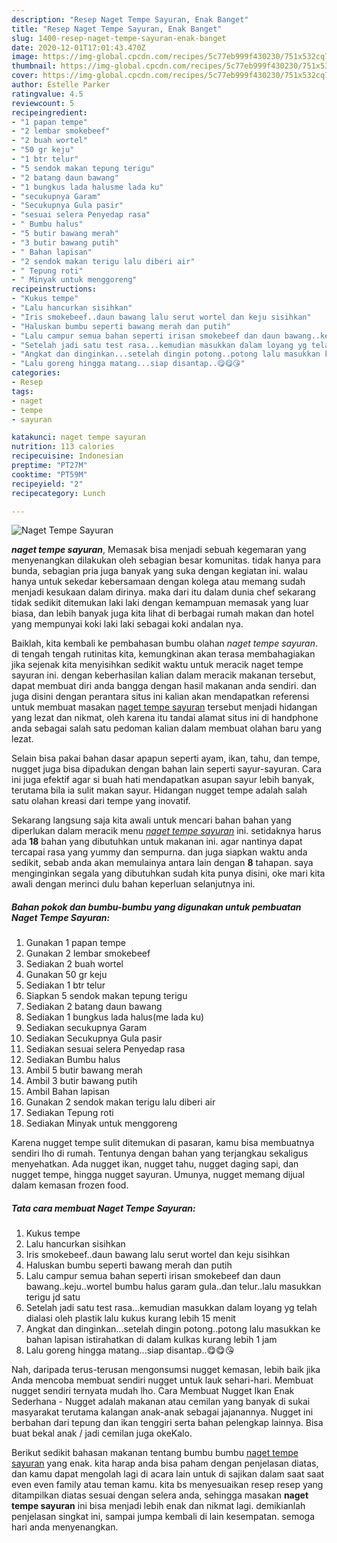 ```yaml
---
description: "Resep Naget Tempe Sayuran, Enak Banget"
title: "Resep Naget Tempe Sayuran, Enak Banget"
slug: 1400-resep-naget-tempe-sayuran-enak-banget
date: 2020-12-01T17:01:43.470Z
image: https://img-global.cpcdn.com/recipes/5c77eb999f430230/751x532cq70/naget-tempe-sayuran-foto-resep-utama.jpg
thumbnail: https://img-global.cpcdn.com/recipes/5c77eb999f430230/751x532cq70/naget-tempe-sayuran-foto-resep-utama.jpg
cover: https://img-global.cpcdn.com/recipes/5c77eb999f430230/751x532cq70/naget-tempe-sayuran-foto-resep-utama.jpg
author: Estelle Parker
ratingvalue: 4.5
reviewcount: 5
recipeingredient:
- "1 papan tempe"
- "2 lembar smokebeef"
- "2 buah wortel"
- "50 gr keju"
- "1 btr telur"
- "5 sendok makan tepung terigu"
- "2 batang daun bawang"
- "1 bungkus lada halusme lada ku"
- "secukupnya Garam"
- "Secukupnya Gula pasir"
- "sesuai selera Penyedap rasa"
- " Bumbu halus"
- "5 butir bawang merah"
- "3 butir bawang putih"
- " Bahan lapisan"
- "2 sendok makan terigu lalu diberi air"
- " Tepung roti"
- " Minyak untuk menggoreng"
recipeinstructions:
- "Kukus tempe"
- "Lalu hancurkan sisihkan"
- "Iris smokebeef..daun bawang lalu serut wortel dan keju sisihkan"
- "Haluskan bumbu seperti bawang merah dan putih"
- "Lalu campur semua bahan seperti irisan smokebeef dan daun bawang..keju..wortel bumbu halus garam gula..dan telur..lalu masukkan terigu jd satu"
- "Setelah jadi satu test rasa...kemudian masukkan dalam loyang yg telah dialasi oleh plastik lalu kukus kurang lebih 15 menit"
- "Angkat dan dinginkan...setelah dingin potong..potong lalu masukkan ke bahan lapisan istirahatkan di dalam kulkas kurang lebih 1 jam"
- "Lalu goreng hingga matang...siap disantap..😋😋😘"
categories:
- Resep
tags:
- naget
- tempe
- sayuran

katakunci: naget tempe sayuran 
nutrition: 113 calories
recipecuisine: Indonesian
preptime: "PT27M"
cooktime: "PT59M"
recipeyield: "2"
recipecategory: Lunch

---
```



![Naget Tempe Sayuran](https://img-global.cpcdn.com/recipes/5c77eb999f430230/751x532cq70/naget-tempe-sayuran-foto-resep-utama.jpg)

<b><i>naget tempe sayuran</i></b>, Memasak bisa menjadi sebuah kegemaran yang menyenangkan dilakukan oleh sebagian besar komunitas. tidak hanya para bunda, sebagian pria juga banyak yang suka dengan kegiatan ini. walau hanya untuk sekedar kebersamaan dengan kolega atau memang sudah menjadi kesukaan dalam dirinya. maka dari itu dalam dunia chef sekarang tidak sedikit ditemukan laki laki dengan kemampuan memasak yang luar biasa, dan lebih banyak juga kita lihat di berbagai rumah makan dan hotel yang mempunyai koki laki laki sebagai koki andalan nya.

Baiklah, kita kembali ke pembahasan bumbu olahan <i>naget tempe sayuran</i>. di tengah tengah rutinitas kita, kemungkinan akan terasa membahagiakan jika sejenak kita menyisihkan sedikit waktu untuk meracik naget tempe sayuran ini. dengan keberhasilan kalian dalam meracik makanan tersebut, dapat membuat diri anda bangga dengan hasil makanan anda sendiri. dan juga disini dengan perantara situs ini kalian akan mendapatkan referensi untuk membuat masakan <u>naget tempe sayuran</u> tersebut menjadi hidangan yang lezat dan nikmat, oleh karena itu tandai alamat situs ini di handphone anda sebagai salah satu pedoman kalian dalam membuat olahan baru yang lezat.

Selain bisa pakai bahan dasar apapun seperti ayam, ikan, tahu, dan tempe, nugget juga bisa dipadukan dengan bahan lain seperti sayur-sayuran. Cara ini juga efektif agar si buah hati mendapatkan asupan sayur lebih banyak, terutama bila ia sulit makan sayur. Hidangan nugget tempe adalah salah satu olahan kreasi dari tempe yang inovatif.


Sekarang langsung saja kita awali untuk mencari bahan bahan yang diperlukan dalam meracik menu <u><i>naget tempe sayuran</i></u> ini. setidaknya harus ada <b>18</b> bahan yang dibutuhkan untuk makanan ini. agar nantinya dapat tercapai rasa yang yummy dan sempurna. dan juga siapkan waktu anda sedikit, sebab anda akan memulainya antara lain dengan <b>8</b> tahapan. saya menginginkan segala yang dibutuhkan sudah kita punya disini, oke mari kita awali dengan merinci dulu bahan keperluan selanjutnya ini.

<!--inarticleads1-->

##### Bahan pokok dan bumbu-bumbu yang digunakan untuk pembuatan Naget Tempe Sayuran:

1. Gunakan 1 papan tempe
1. Gunakan 2 lembar smokebeef
1. Sediakan 2 buah wortel
1. Gunakan 50 gr keju
1. Sediakan 1 btr telur
1. Siapkan 5 sendok makan tepung terigu
1. Sediakan 2 batang daun bawang
1. Sediakan 1 bungkus lada halus(me lada ku)
1. Sediakan secukupnya Garam
1. Sediakan Secukupnya Gula pasir
1. Sediakan sesuai selera Penyedap rasa
1. Sediakan  Bumbu halus
1. Ambil 5 butir bawang merah
1. Ambil 3 butir bawang putih
1. Ambil  Bahan lapisan
1. Gunakan 2 sendok makan terigu lalu diberi air
1. Sediakan  Tepung roti
1. Sediakan  Minyak untuk menggoreng


Karena nugget tempe sulit ditemukan di pasaran, kamu bisa membuatnya sendiri lho di rumah. Tentunya dengan bahan yang terjangkau sekaligus menyehatkan. Ada nugget ikan, nugget tahu, nugget daging sapi, dan nugget tempe, hingga nugget sayuran. Umunya, nugget memang dijual dalam kemasan frozen food. 

<!--inarticleads2-->

##### Tata cara membuat Naget Tempe Sayuran:

1. Kukus tempe
1. Lalu hancurkan sisihkan
1. Iris smokebeef..daun bawang lalu serut wortel dan keju sisihkan
1. Haluskan bumbu seperti bawang merah dan putih
1. Lalu campur semua bahan seperti irisan smokebeef dan daun bawang..keju..wortel bumbu halus garam gula..dan telur..lalu masukkan terigu jd satu
1. Setelah jadi satu test rasa...kemudian masukkan dalam loyang yg telah dialasi oleh plastik lalu kukus kurang lebih 15 menit
1. Angkat dan dinginkan...setelah dingin potong..potong lalu masukkan ke bahan lapisan istirahatkan di dalam kulkas kurang lebih 1 jam
1. Lalu goreng hingga matang...siap disantap..😋😋😘


Nah, daripada terus-terusan mengonsumsi nugget kemasan, lebih baik jika Anda mencoba membuat sendiri nugget untuk lauk sehari-hari. Membuat nugget sendiri ternyata mudah lho. Cara Membuat Nugget Ikan Enak Sederhana - Nugget adalah makanan atau cemilan yang banyak di sukai masyarakat terutama kalangan anak-anak sebagai jajanannya. Nugget ini berbahan dari tepung dan ikan tenggiri serta bahan pelengkap lainnya. Bisa buat bekal anak / jadi cemilan juga okeKalo. 

Berikut sedikit bahasan makanan tentang bumbu bumbu <u>naget tempe sayuran</u> yang enak. kita harap anda bisa paham dengan penjelasan diatas, dan kamu dapat mengolah lagi di acara lain untuk di sajikan dalam saat saat even even family atau teman kamu. kita bs menyesuaikan resep resep yang ditampilkan diatas sesuai dengan selera anda, sehingga masakan <b>naget tempe sayuran</b> ini bisa menjadi lebih enak dan nikmat lagi. demikianlah penjelasan singkat ini, sampai jumpa kembali di lain kesempatan. semoga hari anda menyenangkan.
